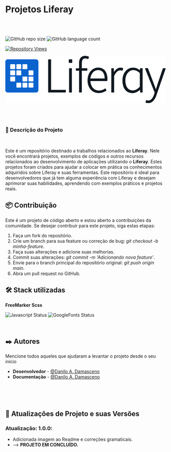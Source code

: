 # Projetos Liferay

</hr>
</br>
</br>

![GitHub repo size](https://img.shields.io/github/repo-size/DaniloADamasceno/Projeto-Liferay?style=for-the-badge)
![GitHub language count](https://img.shields.io/github/languages/count/DaniloADamasceno/Projeto-Liferay?style=for-the-badge)

[![Repository Views](https://komarev.com/ghpvc/?username=DaniloADamascenoProjeto&label=Views&color=brightgreen)](https://github.com/DaniloADamasceno/Projeto-Liferay)


<!-- Imagem da Tela inicial do Aplicativo -->
<div align="center">

![Img Liferay](https://github.com/DaniloADamasceno/Projeto-Liferay/blob/main/Liferay-logo.png)
 </div>

</br>
</br>

### 📃 Descrição do Projeto

</br>

Este é um repositório destinado a trabalhos relacionados ao **Liferay**. Nele você encontrará projetos, exemplos de códigos e outros recursos relacionados ao desenvolvimento de aplicações utilizando o **Liferay**.
Estes projetos foram criados para ajudar a colocar em prática os conhecimentos adquiridos sobre Liferay e suas ferramentas.
Este repositório é ideal para desenvolvedores que já tem alguma experiência com Liferay e desejam aprimorar suas habilidades, aprendendo com exemplos práticos e projetos reais.


## 📦 Contribuição

Este é um projeto de código aberto e estou aberto a contribuições da comunidade.
Se desejar contribuir para este projeto, siga estas etapas:

1. Faça um fork do repositório.
2. Crie um branch para sua feature ou correção de bug: *git checkout -b minha-feature*.
3. Faça suas alterações e adicione suas melhorias.
4. Commit suas alterações: *git commit -m 'Adicionando nova feature'*.
5. Envie para o branch principal do repositório original: *git push origin main*.
6. Abra um pull request no GitHub.

## 🛠️ Stack utilizadas

**FreeMarker**
**Scss**


 ![Javascript Status](https://img.shields.io/badge/JavaScript-323330?style=for-the-badge&logo=javascript&logoColor=F7DF1E)
 ![GoogleFonts Status](https://img.shields.io/badge/Google-Fonts-green)

</br>

## ✒️ Autores

Mencione todos aqueles que ajudaram a levantar o projeto desde o seu início

* **Desenvolvedor** -  [@Danilo A. Damasceno](https://github.com/DaniloADamasceno/)
* **Documentação** -   [@Danilo A. Damasceno](https://github.com/DaniloADamasceno/)


</br></br></br>
</hr>

## 📄 Atualizações de Projeto e suas Versões


### **Atualização**: 1.0.0:

- Adicionada imagem ao Readme e correções gramaticais.
- --> **PROJETO EM CONCLUÍDO.**
</br>
